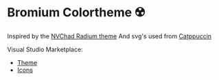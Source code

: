# Bromium Colortheme ☢️

Inspired by the [NVChad Radium theme](https://github.com/NvChad/base46)
And svg's used from [Catppuccin](https://github.com/catppuccin/vscode-icons)

Visual Studio Marketplace:
- [Theme](https://marketplace.visualstudio.com/items?itemName=TheBromo.bromium)
- [Icons](https://marketplace.visualstudio.com/items?itemName=TheBromo.bromium-icons)

